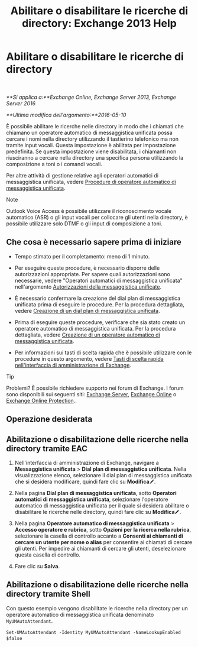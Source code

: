 ﻿---
title: 'Abilitare o disabilitare le ricerche di directory: Exchange 2013 Help'
TOCTitle: Abilitare o disabilitare le ricerche di directory
ms:assetid: c0768815-8578-4385-8d4c-7d1e40304cec
ms:mtpsurl: https://technet.microsoft.com/it-it/library/Ee423557(v=EXCHG.150)
ms:contentKeyID: 52057324
ms.date: 05/22/2018
mtps_version: v=EXCHG.150
ms.translationtype: MT
---

# Abilitare o disabilitare le ricerche di directory

 

_**Si applica a:**Exchange Online, Exchange Server 2013, Exchange Server 2016_

_**Ultima modifica dell'argomento:**2016-05-10_

È possibile abilitare le ricerche nelle directory in modo che i chiamati che chiamano un operatore automatico di messaggistica unificata possa cercare i nomi nella directory utilizzando il tastierino telefonico ma non tramite input vocali. Questa impostazione è abilitata per impostazione predefinita. Se questa impostazione viene disabilitata, i chiamanti non riusciranno a cercare nella directory una specifica persona utilizzando la composizione a toni o i comandi vocali.

Per altre attività di gestione relative agli operatori automatici di messaggistica unificata, vedere [Procedure di operatore automatico di messaggistica unificata](um-auto-attendant-procedures-exchange-2013-help.md).


> [!NOTE]
> Outlook Voice Access è possibile utilizzare il riconoscimento vocale automatico (ASR) o gli input vocali per collocare gli utenti nella directory, è possibile utilizzare solo DTMF o gli input di composizione a toni.



## Che cosa è necessario sapere prima di iniziare

  - Tempo stimato per il completamento: meno di 1 minuto.

  - Per eseguire queste procedure, è necessario disporre delle autorizzazioni appropriate. Per sapere quali autorizzazioni sono necessarie, vedere "Operatori automatici di messaggistica unificata" nell'argomento [Autorizzazioni della messaggistica unificate](unified-messaging-permissions-exchange-2013-help.md).

  - È necessario confermare la creazione del dial plan di messaggistica unificata prima di eseguire le procedure. Per la procedura dettagliata, vedere [Creazione di un dial plan di messaggistica unificata](create-a-um-dial-plan-exchange-2013-help.md).

  - Prima di eseguire queste procedure, verificare che sia stato creato un operatore automatico di messaggistica unificata. Per la procedura dettagliata, vedere [Creazione di un operatore automatico di messaggistica unificata](create-a-um-auto-attendant-exchange-2013-help.md).

  - Per informazioni sui tasti di scelta rapida che è possibile utilizzare con le procedure in questo argomento, vedere [Tasti di scelta rapida nell'interfaccia di amministrazione di Exchange](keyboard-shortcuts-in-the-exchange-admin-center-exchange-online-protection-help.md).


> [!TIP]
> Problemi? È possibile richiedere supporto nei forum di Exchange. I forum sono disponibili sui seguenti siti: <A href="https://go.microsoft.com/fwlink/p/?linkid=60612">Exchange Server</A>, <A href="https://go.microsoft.com/fwlink/p/?linkid=267542">Exchange Online</A> o <A href="https://go.microsoft.com/fwlink/p/?linkid=285351">Exchange Online Protection</A>..



## Operazione desiderata

## Abilitazione o disabilitazione delle ricerche nella directory tramite EAC

1.  Nell'interfaccia di amministrazione di Exchange, navigare a **Messaggistica unificata** \> **Dial plan di messaggistica unificata**. Nella visualizzazione elenco, selezionare il dial plan di messaggistica unificata che si desidera modificare, quindi fare clic su **Modifica**![Icona Modifica](images/JJ218640.6f53ccb2-1f13-4c02-bea0-30690e6ea71d(EXCHG.150).gif "Icona Modifica").

2.  Nella pagina **Dial plan di messaggistica unificata**, sotto **Operatori automatici di messaggistica unificata**, selezionare l'operatore automatico di messaggistica unificata per il quale si desidera abilitare o disabilitare le ricerche nelle directory, quindi fare clic su **Modifica**![Icona Modifica](images/JJ218640.6f53ccb2-1f13-4c02-bea0-30690e6ea71d(EXCHG.150).gif "Icona Modifica").

3.  Nella pagina **Operatore automatico di messaggistica unificata** \> **Accesso operatore e rubrica**, sotto **Opzioni per la ricerca nella rubrica**, selezionare la casella di controllo accanto a **Consenti ai chiamanti di cercare un utente per nome o alias** per consentire ai chiamati di cercare gli utenti. Per impedire ai chiamanti di cercare gli utenti, deselezionare questa casella di controllo.

4.  Fare clic su **Salva**.

## Abilitazione o disabilitazione delle ricerche nella directory tramite Shell

Con questo esempio vengono disabilitate le ricerche nella directory per un operatore automatico di messaggistica unificata denominato `MyUMAutoAttendant`.

    Set-UMAutoAttendant -Identity MyUMAutoAttendant -NameLookupEnabled $false

